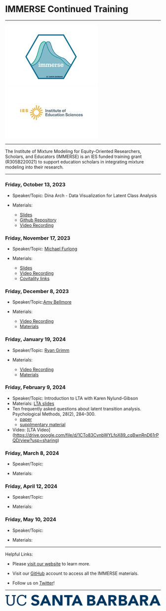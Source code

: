 <h1>IMMERSE Continued Training</h1>

------------------------------------------------------------------------

<p align="center">

<img src="images/immerse_hex_small.png" width="300"/> <img src="images/IESNewLogo.jpg" width="300"/>

</p>

------------------------------------------------------------------------

<p align="center">

The Institute of Mixture Modeling for Equity-Oriented Researchers, Scholars, and Educators (IMMERSE) is an IES funded training grant (R305B220021) to support education scholars in integrating mixture modeling into their research.

</p>

------------------------------------------------------------------------

### Friday, October 13, 2023

-   Speaker/Topic: Dina Arch - Data Visualization for Latent Class Analysis

-   Materials:
    -   [Slides](https://docs.google.com/presentation/d/1GOApBJSf5IqgQCqskcJc69hJjUY0UZ_ZYLWkqxFI-5E/edit?usp=sharing)
    -   [Github Repository](https://github.com/immerse-ucsb/continued_training)
    -   [Video Recording](https://drive.google.com/file/d/1c7wRrPNsKYOdG5QAbx4IKq9m6DY4vBq9/view?usp=sharing)

### Friday, November 17, 2023

-   Speaker/Topic: [Michael Furlong](https://education.ucsb.edu/people/dean-emeriti-faculty/michael-furlong)

-   Materials:
     -   [Slides](https://immerse-ucsb.github.io/Karen_Immerse_Graphics.pdf)
     -   [Video Recording](https://drive.google.com/file/d/1TYXMHA0bp0XnVyciozd-BA9exyxBeZhs/view?usp=sharing)
     -   [Covitality links](https://linktr.ee/covitalityucsb?utm_source=linktree_profile_share)   

### Friday, December 8, 2023

-   Speaker/Topic:[Amy Bellmore](https://edpsych.education.wisc.edu/staff/bellmore-amy/)

-   Materials:
     - [Video Recording](https://drive.google.com/file/d/1sIEqzsOCs4yng6GDWNRuRSxyqRdVhdna/view)
     - [Materials](https://drive.google.com/drive/folders/1Zzn2i4-2dA8dLz7MnTgwVC-p-bK4jde9?usp=sharing)

### Friday, January 19, 2024

-   Speaker/Topic: [Ryan Grimm](ryan.grimm@sri.com)

-   Materials:
     - [Video Recording](https://drive.google.com/file/d/1IRFkpjYUmQF7UhAAwWf6FS4osnjCL0Aj/view?usp=sharing )
     - [Materials](https://drive.google.com/drive/folders/1l6QX5wqsReh9SFguT_abk8SYTr-TQlpU?usp=sharing)

### Friday, February 9, 2024

-   Speaker/Topic:  Introduction to LTA with Karen Nylund-Gibson  
-   Materials: [LTA slides](https://drive.google.com/file/d/1DVC9-qQI-9e0gZhY-LK1PLa1u1C9XRYR/view?usp=drive_link)
-  Ten frequently asked questions about latent transition analysis. Psychological Methods, 28(2), 284–300.
     -  [paper](https://psycnet.apa.org/record/2022-79821-001)
     -  [supplmentary material](https://doi.org/10.1037/met0000486.supp) 
- Video: [LTA Video] (https://drive.google.com/file/d/1CTo83CvnbWYLfoX89_cqBwnRnD61rPQD/view?usp=sharing)
### Friday, March 8, 2024

-   Speaker/Topic:

-   Materials:

### Friday, April 12, 2024

-   Speaker/Topic:

-   Materials:

### Friday, May 10, 2024

-   Speaker/Topic:

-   Materials:

------------------------------------------------------------------------

Helpful Links:

-   Please [visit our website](https://immerse.education.ucsb.edu/) to learn more.

-   Visit our [GitHub](https://github.com/immerse-ucsb) account to access all the IMMERSE materials.

-   Follow us on [Twitter](https://twitter.com/IMMERSE_UCSB)!

------------------------------------------------------------------------

![](images/UCSB_Navy_mark.png)
